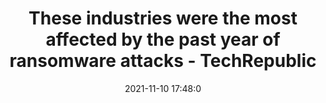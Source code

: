 ---
"title": "These industries were the most affected by the past year of ransomware attacks - TechRepublic"
"date": "2021-11-10 17:48:0"
"feed_name": "GOOGLENEWSINDUSTRIAL"
"feed_website": "https://news.google.com/search?q=industrial%2Bincident&hl=en-US&gl=US&ceid=US:en"
"feed_rss": "https://news.google.com/rss/search?q=industrial%2Bincident&hl=en-US&gl=US&ceid=US:en"
"link": "https://www.techrepublic.com/article/these-industries-were-the-most-affected-by-the-past-year-of-ransomware-attacks/"
"source": "{'href': 'https://www.techrepublic.com', 'title': 'TechRepublic'}"
"file": "_posts/2021-1-1-10f89d7375460ee8a937723a41ba11ae6e71720a.md"
"accident": "0"
"drilling": "0"
"dead": "0"
"injured": "0"
"arrested": "0"
"place": "unknown place"
"where": "unknown site"
"causes": "unknown"
"place_uri": "unknown place"
---